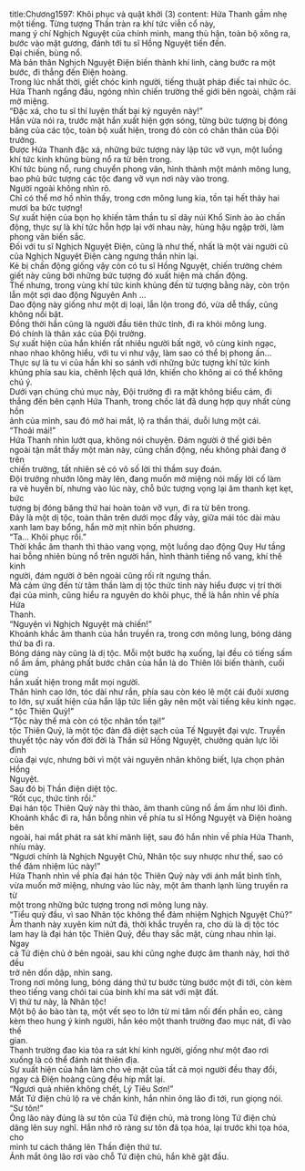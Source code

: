 title:Chương1597: Khôi phục và quật khởi (3)
content:
Hứa Thanh gầm nhẹ một tiếng. Từng tượng Thần tràn ra khí tức viễn cổ này,<br>mang ý chí Nghịch Nguyệt của chính mình, mang thù hận, toàn bộ xông ra,<br>bước vào mặt gương, đánh tới tu sĩ Hồng Nguyệt tiến đến.<br>Đại chiến, bùng nổ.<br>Mà bản thân Nghịch Nguyệt Điện biến thành khí linh, càng bước ra một<br>bước, đi thẳng đến Điện hoàng.<br>Trong lúc nhất thời, giết chóc kinh người, tiếng thuật pháp điếc tai nhức óc.<br>Hứa Thanh ngẩng đầu, ngóng nhìn chiến trường thế giới bên ngoài, chậm rãi<br>mở miệng.<br>“Đặc xá, cho tu sĩ thí luyện thất bại kỷ nguyên này!”<br>Hắn vừa nói ra, trước mặt hắn xuất hiện gợn sóng, từng bức tượng bị đóng<br>băng của các tộc, toàn bộ xuất hiện, trong đó còn có chân thân của Đội trưởng.<br>Được Hứa Thanh đặc xá, những bức tượng này lập tức vỡ vụn, một luồng<br>khí tức kinh khủng bùng nổ ra từ bên trong.<br>Khí tức bùng nổ, rung chuyển phong vân, hình thành một mảnh mông lung,<br>bao phủ bức tượng các tộc đang vỡ vụn nơi này vào trong.<br>Người ngoài không nhìn rõ.<br>Chỉ có thể mơ hồ nhìn thấy, trong cơn mông lung kia, tồn tại hết thảy hai<br>mươi ba bức tượng!<br>Sự xuất hiện của bọn họ khiến tâm thần tu sĩ dãy núi Khổ Sinh ào ào chấn<br>động, thực sự là khí tức hỗn hợp lại với nhau này, hùng hậu ngập trời, làm<br>phong vân biến sắc.<br>Đối với tu sĩ Nghịch Nguyệt Điện, cũng là như thế, nhất là một vài người cũ<br>của Nghịch Nguyệt Điện càng ngưng thần nhìn lại.<br>Kẻ bị chấn động giống vậy còn có tu sĩ Hồng Nguyệt, chiến trường chém<br>giết này cũng bởi những bức tượng đó xuất hiện mà chấn động.<br>Thế nhưng, trong vùng khí tức kinh khủng đến từ tượng bằng này, còn trộn<br>lẫn một sợi dao động Nguyên Anh …<br>Dao động này giống như một dị loại, lẫn lộn trong đó, vừa dễ thấy, cũng<br>không nổi bật.<br>Đồng thời hắn cũng là người đầu tiên thức tỉnh, đi ra khỏi mông lung.<br>Đó chính là thân xác của Đội trưởng.<br>Sự xuất hiện của hắn khiến rất nhiều người bất ngờ, vô cùng kinh ngạc,<br>nhao nhao không hiểu, với tu vi như vậy, làm sao có thể bị phong ấn…<br>Thực sự là tu vi của hắn khi so sánh với những bức tượng khí tức kinh<br>khủng phía sau kia, chênh lệch quá lớn, khiến cho không ai có thể không chú ý.<br>Dưới vạn chúng chú mục này, Đội trưởng đi ra mặt không biểu cảm, đi<br>thẳng đến bên cạnh Hứa Thanh, trong chốc lát đã dung hợp quy nhất cùng hồn<br>ảnh của mình, sau đó mở hai mắt, lộ ra thần thái, duỗi lưng một cái.<br>“Thoải mái!”<br>Hứa Thanh nhìn lướt qua, không nói chuyện. Đám người ở thế giới bên<br>ngoài tận mắt thấy một màn này, cũng chấn động, nếu không phải đang ở trên<br>chiến trường, tất nhiên sẽ có vô số lời thì thầm suy đoán.<br>Đội trưởng nhướn lông mày lên, đang muốn mở miệng nói mấy lời cố làm<br>ra vẻ huyền bí, nhưng vào lúc này, chỗ bức tượng vọng lại âm thanh kẹt kẹt, bức<br>tượng bị đóng băng thứ hai hoàn toàn vỡ vụn, đi ra từ bên trong.<br>Đây là một dị tộc, toàn thân trên dưới mọc đầy vảy, giữa mái tóc dài màu<br>xanh lam bay bổng, hắn mờ mịt nhìn bốn phương.<br>“Ta… Khôi phục rồi.”<br>Thời khắc âm thanh thì thào vang vọng, một luồng dao động Quy Hư tầng<br>hai bỗng nhiên bùng nổ trên người hắn, hình thành tiếng nổ vang, khí thế kinh<br>người, đám người ở bên ngoài cũng rối rít ngưng thần.<br>Mà cảm ứng đến từ tâm thần làm dị tộc thức tỉnh này hiểu được vị trí thời<br>đại của mình, cũng hiểu ra nguyên do khôi phục, thế là hắn nhìn về phía Hứa<br>Thanh.<br>“Nguyện vì Nghịch Nguyệt mà chiến!”<br>Khoảnh khắc âm thanh của hắn truyền ra, trong cơn mông lung, bóng dáng<br>thứ ba đi ra.<br>Bóng dáng này cũng là dị tộc. Mỗi một bước hạ xuống, lại đều có tiếng sấm<br>nổ ầm ầm, phảng phất bước chân của hắn là do Thiên lôi biến thành, cuối cùng<br>hắn xuất hiện trong mắt mọi người.<br>Thân hình cao lớn, tóc dài như rắn, phía sau còn kéo lê một cái đuôi xương<br>to lớn, sự xuất hiện của hắn lập tức liền gây nên một vài tiếng kêu kinh ngạc.<br>“ tộc Thiên Quỷ!”<br>“Tộc này thế mà còn có tộc nhân tồn tại!”<br>tộc Thiên Quỷ, là một tộc đàn đã diệt sạch của Tế Nguyệt đại vực. Truyền<br>thuyết tộc này vốn đời đời là Thần sứ Hồng Nguyệt, chưởng quản lực lôi đình<br>của đại vực, nhưng bởi vì một vài nguyên nhân không biết, lựa chọn phản Hồng<br>Nguyệt.<br>Sau đó bị Thần điện diệt tộc.<br>“Rốt cục, thức tỉnh rồi.”<br>Đại hán tộc Thiên Quỷ này thì thào, âm thanh cũng nổ ầm ầm như lôi đình.<br>Khoảnh khắc đi ra, hắn bỗng nhìn về phía tu sĩ Hồng Nguyệt và Điện hoàng bên<br>ngoài, hai mắt phát ra sát khí mãnh liệt, sau đó hắn nhìn về phía Hứa Thanh,<br>nhíu mày.<br>“Ngươi chính là Nghịch Nguyệt Chủ, Nhân tộc suy nhược như thế, sao có<br>thể đảm nhiệm lúc này!”<br>Hứa Thanh nhìn về phía đại hán tộc Thiên Quỷ này với ánh mắt bình tĩnh,<br>vừa muốn mở miệng, nhưng vào lúc này, một âm thanh lạnh lùng truyền ra từ<br>một trong những bức tượng trong nơi mông lung này.<br>“Tiểu quỷ đầu, vì sao Nhân tộc không thể đảm nhiệm Nghịch Nguyệt Chủ?”<br>Âm thanh này xuyên kim nứt đá, thời khắc truyền ra, cho dù là dị tộc tóc<br>lam hay là đại hán tộc Thiên Quỷ, đều thay sắc mặt, cùng nhau nhìn lại. Ngay<br>cả Tứ điện chủ ở bên ngoài, sau khi cũng nghe được âm thanh này, hơi thở đều<br>trở nên dồn dập, nhìn sang.<br>Trong nơi mông lung, bóng dáng thứ tư bước từng bước một đi tới, còn kèm<br>theo tiếng vang chói tai của binh khí ma sát với mặt đất.<br>Vị thứ tư này, là Nhân tộc!<br>Một bộ áo bào tàn tạ, một vết sẹo to lớn từ mi tâm nối đến phần eo, càng<br>kèm theo hung ý kinh người, hắn kéo một thanh trường đao mục nát, đi vào thế<br>gian.<br>Thanh trường đao kia tỏa ra sát khí kinh người, giống như một đao rơi<br>xuống là có thể đánh nát thiên địa.<br>Sự xuất hiện của hắn làm cho vẻ mặt của tất cả mọi người đều thay đổi,<br>ngay cả Điện hoàng cũng đều híp mắt lại.<br>“Ngươi quả nhiên không chết, Lý Tiêu Sơn!”<br>Mắt Tứ điện chủ lộ ra vẻ chấn kinh, hắn nhìn ông lão đi tới, run giọng nói.<br>“Sư tôn!”<br>Ông lão này đúng là sư tôn của Tứ điện chủ, mà trong lòng Tứ điện chủ<br>dâng lên suy nghĩ. Hắn nhớ rõ ràng sư tôn đã tọa hóa, lại trước khi tọa hóa, cho<br>mình tư cách thăng lên Thần điện thứ tư.<br>Ánh mắt ông lão rơi vào chỗ Tứ điện chủ, hắn khẽ gật đầu.